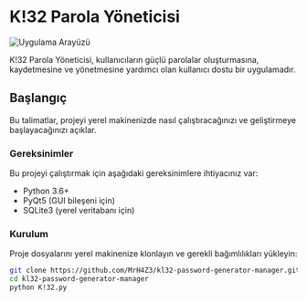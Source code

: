 # K!32 Parola Yöneticisi

![Uygulama Arayüzü](screenshot.png)

K!32 Parola Yöneticisi, kullanıcıların güçlü parolalar oluşturmasına, kaydetmesine ve yönetmesine yardımcı olan kullanıcı dostu bir uygulamadır.

## Başlangıç

Bu talimatlar, projeyi yerel makinenizde nasıl çalıştıracağınızı ve geliştirmeye başlayacağınızı açıklar.

### Gereksinimler

Bu projeyi çalıştırmak için aşağıdaki gereksinimlere ihtiyacınız var:

- Python 3.6+
- PyQt5 (GUI bileşeni için)
- SQLite3 (yerel veritabanı için)

### Kurulum

Proje dosyalarını yerel makinenize klonlayın ve gerekli bağımlılıkları yükleyin:

```bash
git clone https://github.com/MrH4Z3/kl32-password-generator-manager.git
cd kl32-password-generator-manager
python K!32.py
